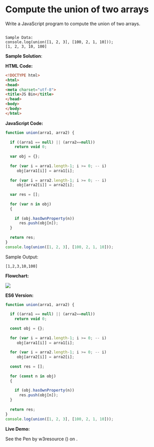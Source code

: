 # Compute the union of two arrays

Write a JavaScript program to compute the union of two arrays.

```

Sample Data:
console.log(union([1, 2, 3], [100, 2, 1, 10]));
[1, 2, 3, 10, 100]
```

**Sample Solution**:

**HTML Code:**

```html
<!DOCTYPE html>
<html>
<head>
<meta charset="utf-8">
<title>JS Bin</title>
</head>
<body>
</body>
</html>

```

**JavaScript Code:**

```js
function union(arra1, arra2) {
  
  if ((arra1 == null) || (arra2==null)) 
    return void 0;
  
  var obj = {};
 
  for (var i = arra1.length-1; i >= 0; -- i)
     obj[arra1[i]] = arra1[i];
 
  for (var i = arra2.length-1; i >= 0; -- i)
     obj[arra2[i]] = arra2[i];
 
  var res = [];
 
  for (var n in obj)
  {
  
    if (obj.hasOwnProperty(n)) 
      res.push(obj[n]);
  }
 
  return res;
}
console.log(union([1, 2, 3], [100, 2, 1, 10]));

```

Sample Output:

```
[1,2,3,10,100]

```

**Flowchart:**

![](https://www.w3resource.com/w3r_images/javascript-array-exercise-22.png)  

**ES6 Version:**

```javascript
function union(arra1, arra2) {
  
  if ((arra1 == null) || (arra2==null)) 
    return void 0;
  
  const obj = {};
 
  for (var i = arra1.length-1; i >= 0; -- i)
     obj[arra1[i]] = arra1[i];
 
  for (var i = arra2.length-1; i >= 0; -- i)
     obj[arra2[i]] = arra2[i];
 
  const res = [];
 
  for (const n in obj)
  {
  
    if (obj.hasOwnProperty(n)) 
      res.push(obj[n]);
  }
 
  return res;
}
console.log(union([1, 2, 3], [100, 2, 1, 10]));

```

**Live Demo:**

<section class="expand-codepen"><p data-height="380" data-theme-id="dark" data-slug-hash="ZXyGwy" data-default-tab="js,result" data-user="w3resource" data-embed-version="2" data-pen-title="JavaScript - Compute the union of two arrays - array-ex- 22" data-editable="true" class="codepen">See the Pen by w3resource () on .</p><codepen></codepen></section>